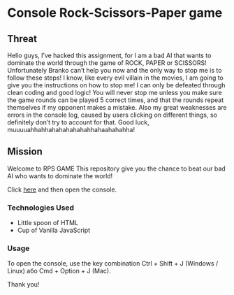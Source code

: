 # Console Rock-Scissors-Paper game

## Threat

Hello guys, I’ve hacked this assignment, for I am a bad
AI that wants to dominate the world through the game of ROCK, PAPER or SCISSORS!
Unfortunately Branko can’t help you now and the only way to stop me is to follow these steps!
I know, like every evil villain in the movies, I am going to give you the instructions on how to
stop me! I can only be defeated through clean coding and good logic! You will never stop me
unless you make sure the game rounds can be played 5 correct times, and that the rounds
repeat themselves if my opponent makes a mistake. Also my great weaknesses are errors in
the console log, caused by users clicking on different things, so definitely don’t try to account
for that. Good luck, muuuuahhahhahahahahahahhahaahahahha!

## Mission

Welcome to RPS GAME This repository give you the chance to beat our bad AI who wants to dominate the world!

Click [here](https://irynabondarenko7.github.io/rock-scissors-paper-game/) and then open the console.

### Technologies Used

- Little spoon of HTML
- Cup of Vanilla JavaScript

### Usage

To open the console, use the key combination Ctrl + Shift + J (Windows / Linux) або Cmd + Option + J (Mac).

Thank you!
